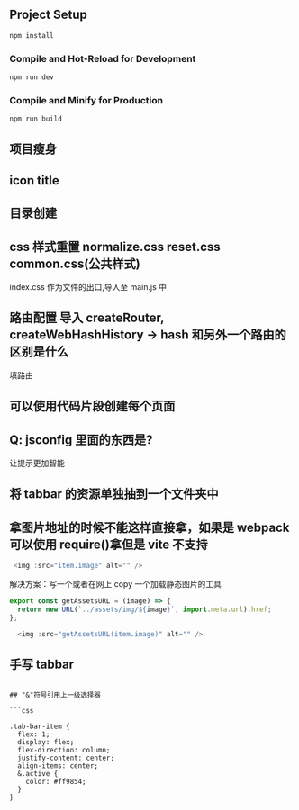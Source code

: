 ## Project Setup

```sh
npm install
```

### Compile and Hot-Reload for Development

```sh
npm run dev
```

### Compile and Minify for Production

```sh
npm run build
```

## 项目瘦身

## icon title

## 目录创建

## css 样式重置 normalize.css reset.css common.css(公共样式)

index.css 作为文件的出口,导入至 main.js 中

## 路由配置 导入 createRouter, createWebHashHistory -> hash 和另外一个路由的区别是什么

填路由

## 可以使用代码片段创建每个页面

## Q: jsconfig 里面的东西是?

让提示更加智能

## 将 tabbar 的资源单独抽到一个文件夹中

## 拿图片地址的时候不能这样直接拿，如果是 webpack 可以使用 require()拿但是 vite 不支持

```js
 <img :src="item.image" alt="" />
```

解决方案：写一个或者在网上 copy 一个加载静态图片的工具

```js
export const getAssetsURL = (image) => {
  return new URL(`../assets/img/${image}`, import.meta.url).href;
};
```

```js
  <img :src="getAssetsURL(item.image)" alt="" />
```

## 手写 tabbar

````

## "&"符号引用上一级选择器

```css

.tab-bar-item {
  flex: 1;
  display: flex;
  flex-direction: column;
  justify-content: center;
  align-items: center;
  &.active {
    color: #ff9854;
  }
}
````
